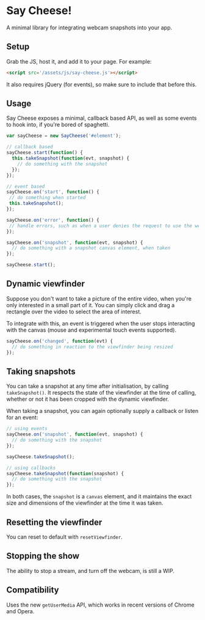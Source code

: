 Say Cheese!
===========
A minimal library for integrating webcam snapshots into your app.

Setup
-----
Grab the JS, host it, and add it to your page. For example:

```html
<script src='/assets/js/say-cheese.js'></script>
```

It also requires jQuery (for events), so make sure to include that before this.

Usage
-----
Say Cheese exposes a minimal, callback based API, as well as some events to hook into,
if you're bored of spaghetti.

```javascript
var sayCheese = new SayCheese('#element');

// callback based
sayCheese.start(function() {
  this.takeSnapshot(function(evt, snapshot) {
    // do something with the snapshot
  });
});

// event based
sayCheese.on('start', function() {
 // do something when started
 this.takeSnapshot();
});

sayCheese.on('error', function() {
 // handle errors, such as when a user denies the request to use the webcam
});

sayCheese.on('snapshot', function(evt, snapshot) {
  // do something with a snapshot canvas element, when taken
});

sayCheese.start();
```

Dynamic viewfinder
------------------
Suppose you don't want to take a picture of the entire video, when you're only interested in a small part of it. You can simply click and drag a rectangle over the video to select the area of interest.

To integrate with this, an event is triggered when the user stops interacting with the canvas (mouse and experimental touch events supported).

```javascript
sayCheese.on('changed', function(evt) {
  // do something in reaction to the viewfinder being resized
});
```


Taking snapshots
----------------
You can take a snapshot at any time after initialisation, by calling `takeSnapshot()`. It respects the state of the viewfinder at the time of calling, whether or not it has been cropped with the dynamic viewfinder.

When taking a snapshot, you can again optionally supply a callback or listen for an event:

```javascript
// using events
sayCheese.on('snapshot', function(evt, snapshot) {
  // do something with the snapshot
});

sayCheese.takeSnapshot();

// using callbacks
sayCheese.takeSnapshot(function(snapshot) {
  // do something with the snapshot
});
```

In both cases, the `snapshot` is a `canvas` element, and it maintains the exact size
and dimensions of the viewfinder at the time it was taken.

Resetting the viewfinder
------------------------
You can reset to default with `resetViewfinder`.

Stopping the show
-----------------
The ability to stop a stream, and turn off the webcam, is still a WIP.


Compatibility
-------------
Uses the new `getUserMedia` API, which works in recent versions of Chrome and Opera.

